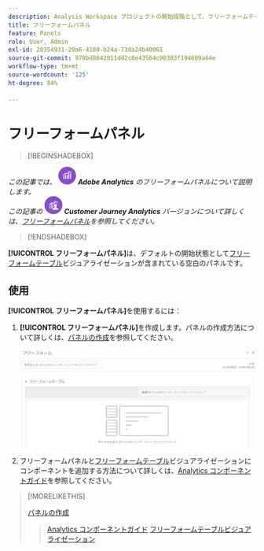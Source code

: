 ```yaml
---
description: Analysis Workspace プロジェクトの開始段階として、フリーフォームテーブルでフリーフォームパネルを使用する方法を説明します。
title: フリーフォームパネル
feature: Panels
role: User, Admin
exl-id: 20354931-29a6-4180-b24a-73da24b40061
source-git-commit: 978bd8642011dd2c8e43564c90303f194689a64e
workflow-type: tm+mt
source-wordcount: '125'
ht-degree: 84%

---
```


# フリーフォームパネル

>[!BEGINSHADEBOX]

_この記事では、_ ![AdobeAnalytics](/help/assets/icons/AdobeAnalytics.svg) _**Adobe Analytics** のフリーフォームパネルについて説明します。_<br/>_この記事の_ ![CustomerJourneyAnalytics](/help/assets/icons/CustomerJourneyAnalytics.svg) _**Customer Journey Analytics** バージョンについて詳しくは、[フリーフォームパネル](https://experienceleague.adobe.com/ja/docs/analytics/analyze/analysis-workspace/panels/freeform-panel)を参照してください。_

>[!ENDSHADEBOX]


**[!UICONTROL フリーフォームパネル]**&#x200B;は、デフォルトの開始状態として[フリーフォームテーブル](/help/analyze/analysis-workspace/visualizations/freeform-table/freeform-table.md)ビジュアライゼーションが含まれている空白のパネルです。

## 使用

**[!UICONTROL フリーフォームパネル]**&#x200B;を使用するには：

1. **[!UICONTROL フリーフォームパネル]**&#x200B;を作成します。パネルの作成方法について詳しくは、[パネルの作成](panels.md#create-a-panel)を参照してください。

   ![フリーフォームテーブルが含まれている空白のパネルを示す、デフォルトのフリーフォームパネル。](assets/freeform-panel.png)

1. フリーフォームパネルと[フリーフォームテーブル](/help/analyze/analysis-workspace/visualizations/freeform-table/freeform-table.md)ビジュアライゼーションにコンポーネントを追加する方法について詳しくは、[Analytics コンポーネントガイド](/help/components/home.md)を参照してください。


>[!MORELIKETHIS]
>
>[パネルの作成](/help/analyze/analysis-workspace/c-panels/panels.md#create-a-panel)
>>[Analytics コンポーネントガイド](/help/components/home.md)
>>[フリーフォームテーブルビジュアライゼーション](/help/analyze/analysis-workspace/visualizations/freeform-table/freeform-table.md)
>
